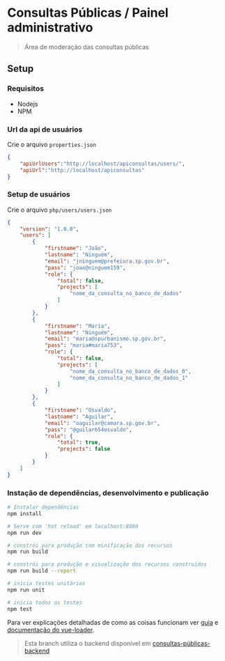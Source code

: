 
# Consultas Públicas / Painel administrativo

> Área de moderação das consultas públicas 

## Setup
### Requisitos
* Nodejs 
* NPM

### Url da api de usuários
Crie o arquivo `properties.json`
``` json
{
	"apiUrlUsers":"http://localhost/apiconsultas/users/",
	"apiUrl":"http://localhost/apiconsultas"
}
```

### Setup de usuários
Crie o arquivo `php/users/users.json`
``` json
{
	"version": "1.0.0",
	"users": [
		{
			"firstname": "João",
			"lastname": "Ninguém",
			"email": "jninguem@prefeiura.sp.gov.br",
			"pass": "joao@ninguem159",
			"role": {
				"total": false,
				"projects": [
					"nome_da_consulta_no_banco_de_dados"
				] 
			}
		},
		{
			"firstname": "Maria",
			"lastname": "Ninguém",
			"email": "maria@spurbanismo.sp.gov.br",
			"pass": "maria#maria753",
			"role": {
				"total": false,
				"projects": [
					"nome_da_consulta_no_banco_de_dados_0",
					"nome_da_consulta_no_banco_de_dados_1"
				] 
			}
		},
		{
			"firstname": "Osvaldo",
			"lastname": "Aguilar",
			"email": "oaguilar@camara.sp.gov.br",
			"pass": "@guilar654osvaldo",
			"role": {
				"total": true,
				"projects": false 
			}
		}
	]
}
``` 


### Instação de dependências, desenvolvimento e publicação

``` bash
# Instalar dependências
npm install

# Serve com 'hot reload' em localhost:8080
npm run dev

# constrói para produção com minificação dos recursos
npm run build

# constrói para produção e visualização dos recursos construídos
npm run build --report

# inicia testes unitários
npm run unit

# inicia todos os testes
npm test
```


Para ver explicações detalhadas de como as coisas funcionam ver [guia](http://vuejs-templates.github.io/webpack/) e [documentação do vue-loader](http://vuejs.github.io/vue-loader).

> Esta branch utiliza o backend disponível em [consultas-públicas-backend](https://github.com/SPURB/consultas-publicas-backend)